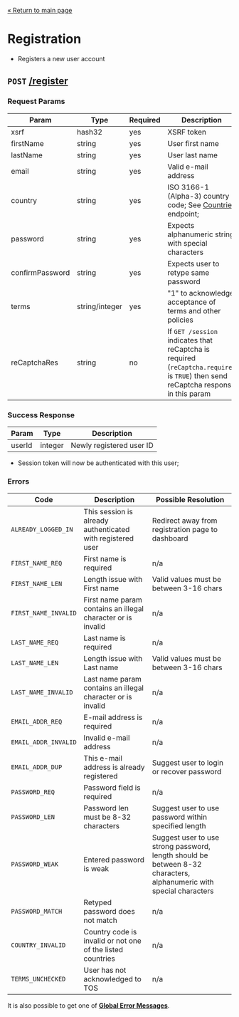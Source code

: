 [&laquo; Return to main page](../README.md)

# Registration

* Registers a new user account

## `POST` [/register]()

### Request Params

Param | Type | Required | Description
--- | --- | --- | ---
xsrf | hash32 | yes | XSRF token
firstName | string | yes | User first name
lastName | string | yes | User last name
email | string | yes | Valid e-mail address
country | string | yes | ISO 3166-1 (Alpha-3) country code; See [Countries](COUNTRIES.md) endpoint;
password | string | yes | Expects alphanumeric string with special characters
confirmPassword | string | yes | Expects user to retype same password
terms | string/integer | yes | "1" to acknowledge acceptance of terms and other policies
reCaptchaRes | string | no | If `GET /session` indicates that reCaptcha is required (`reCaptcha.required` is `TRUE`) then send reCaptcha response in this param

### Success Response

Param | Type |  Description
--- | --- | --- 
userId | integer | Newly registered user ID

* Session token will now be authenticated with this user;

### Errors

Code | Description| Possible Resolution
--- | --- | ---
`ALREADY_LOGGED_IN` | This session is already authenticated with registered user | Redirect away from registration page to dashboard
`FIRST_NAME_REQ` | First name is required | n/a
`FIRST_NAME_LEN` | Length issue with First name | Valid values must be between 3-16 chars
`FIRST_NAME_INVALID` | First name param contains an illegal character or is invalid | n/a
`LAST_NAME_REQ` | Last name is required | n/a
`LAST_NAME_LEN` | Length issue with Last name | Valid values must be between 3-16 chars 
`LAST_NAME_INVALID` | Last name param contains an illegal character or is invalid | n/a
`EMAIL_ADDR_REQ` | E-mail address is required | n/a
`EMAIL_ADDR_INVALID` | Invalid e-mail address | n/a
`EMAIL_ADDR_DUP` | This e-mail address is already registered | Suggest user to login or recover password
`PASSWORD_REQ` | Password field is required | n/a
`PASSWORD_LEN` | Password len must be 8-32 characters | Suggest user to use password within specified length
`PASSWORD_WEAK` | Entered password is weak | Suggest user to use strong password, length should be between 8-32 characters, alphanumeric with special characters
`PASSWORD_MATCH` | Retyped password does not match | n/a
`COUNTRY_INVALID` | Country code is invalid or not one of the listed countries | n/a
`TERMS_UNCHECKED` | User has not acknowledged to TOS | n/a

It is also possible to get one of [**Global Error Messages**](../README.md#global-error-messages).